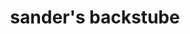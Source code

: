 ---
title: "sander's backstube"
url: /braunschweig/sanders-backstube-elbestrasse/
shop: Bäckerei
---
